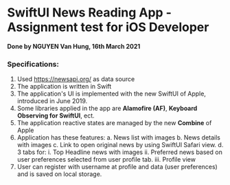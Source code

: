 # SwiftUI News Reading App - Assignment test for iOS Developer

**Done by NGUYEN Van Hung, 16th March 2021**


### Specifications:

1. Used https://newsapi.org/ as data source
2. The application is written in Swift
3. The application's UI is implemented with the new SwiftUI of Apple, introduced in June 2019.
4. Some libraries applied in the app are **Alamofire (AF)**, **Keyboard Observing for SwiftUI**, ect.
5. The application reactive states are managed by the new **Combine** of Apple
5. Application has these features:
    a. News list with images
    b. News details with images
    c. Link to open original news by using SwiftUI Safari view.
    d. 3 tabs for:
        i. Top Headline news with images
        ii. Preferred news based on user preferences selected from user profile tab.
        iii. Profile view
6. User can register with username at profile and data (user preferences) and is saved on local storage. 

